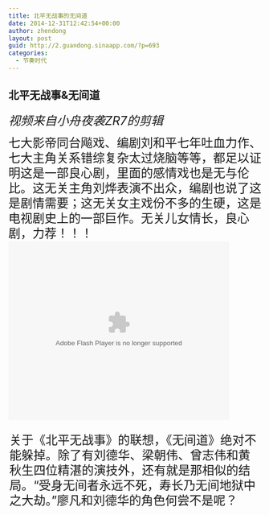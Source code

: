 ```yaml
---
title: 北平无战事的无间道
date: 2014-12-31T12:42:54+00:00
author: zhendong
layout: post
guid: http://2.guandong.sinaapp.com/?p=693
categories:
  - 节奏时代
---
```

## 北平无战事&无间道

<i style="font-size: 24px;">视频来自小舟夜袭ZR7的剪辑</i>

<div style="font-size: 24px; line-height: 30px; font-family: Georgia,Sans-serif;">
  七大影帝同台飚戏、编剧刘和平七年吐血力作、七大主角关系错综复杂太过烧脑等等，都足以证明这是一部良心剧，里面的感情戏也是无与伦比。这无关主角刘烨表演不出众，编剧也说了这是剧情需要；这无关女主戏份不多的生硬，这是电视剧史上的一部巨作。无关儿女情长，良心剧，力荐！！！
</div>

<embed id="STK_137722048114034" width="440" height="356" wmode="transparent" quality="high" allowfullscreen="true" flashvars="playMovie=true&#038;auto=1" pluginspage="http://get.adobe.com/cn/flashplayer/" allowscriptaccess="never" src="http://static.hdslb.com/miniloader.swf?aid=1839753&#038;page=1" type="application/x-shockwave-flash" style="visibility: visible;" />


<div style="font-size: 24px; line-height: 30px; margin: 5px auto 5px auto; padding: 20px 2px 20px 2px;">
  关于《北平无战事》的联想，《无间道》绝对不能躲掉。除了有刘德华、梁朝伟、曾志伟和黄秋生四位精湛的演技外，还有就是那相似的结局。“受身无间者永远不死，寿长乃无间地狱中之大劫。”廖凡和刘德华的角色何尝不是呢？
</div>